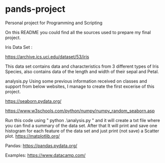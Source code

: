 # pands-project
Personal project for Programming and Scripting

On this README you could find all the sources used to prepare my final project.

Iris Data Set :

https://archive.ics.uci.edu/dataset/53/iris

This data set contains data and characteristics from 3 different types of Iris Species, also contains data of the length and width of their sepal and Petal.

analysis.py
Using some previous information received on classes and support from below websites, I manage to create the first excerise of this project.

https://seaborn.pydata.org/

https://www.w3schools.com/python/numpy/numpy_random_seaborn.asp

Run this code using " python .\analysis.py " and it will create a txt file where you can find a summary of the data set.
After that It will print and save one histogram for each feature of the data set and just print (not save) a Scatter plot.
https://matplotlib.org/

Pandas:
https://pandas.pydata.org/

Examples:
https://www.datacamp.com/